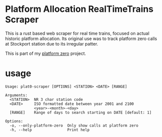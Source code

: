 # Platform Allocation RealTimeTrains Scraper

This is a rust based web scraper for real time trains, focused on actual historic platform allocation. Its original use was to track platform zero calls at Stockport station due to its irregular patter. 

This is part of my [platform zero](https://roseis.gay/projects/plat0) project.
# usage

```
Usage: plat0-scraper [OPTIONS] <STATION> <DATE> [RANGE]

Arguments:
  <STATION>  NR 3 char station code
  <DATE>     ISO formatted date between year 2001 and 2100
             <year>-<month>-<day>
  [RANGE]    Range of days to search starting on DATE [default: 1]

Options:
  -o, --only-platform-zero  Only show calls at platform zero
  -h, --help                Print help
```
